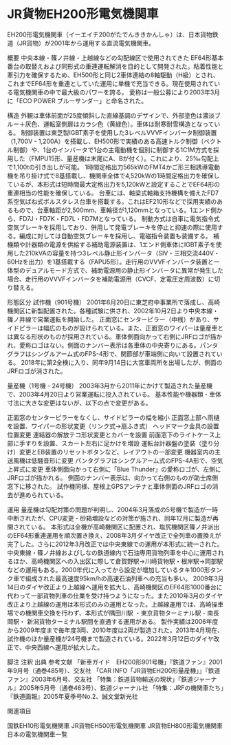 # JR貨物EH200形電気機関車

EH200形電気機関車（イーエイチ200がたでんききかんしゃ）は、日本貨物鉄道（JR貨物）が2001年から運用する直流電気機関車。

概要
中央本線・篠ノ井線・上越線などの勾配線区で使用されてきた EF64形基本番台の取替えおよび同形式の重連運転解消を目的として開発された。粘着性能と牽引力を確保するため、EH500形と同じ2車体連結の8軸駆動（H級）とされ、これまでEF64形を重連としていた運用に単機で充当できる。現在使用されている電気機関車の中で最大級のパワーを誇る。
愛称は一般公募により2003年3月に「ECO POWER ブルーサンダー」と命名された。

構造
外観は車体前面が25度傾斜した直線基調のデザインで、外部塗色は濃淡ブルー＋灰色、運転室側扉はカラシ色（黄緑色）。車体は耐寒耐雪構造となっている。
制御装置は東芝製IGBT素子を使用した3レベルVVVFインバータ制御装置（1,700V - 1,200A）を搭載し、EH500形で実績のある高速トルク制御（ベクトル制御）や、1台のインバータで1台の主電動機を個別に制御する1C1M方式を採用した（FMPU15形、量産機は末尾にA、Bが付く）。これにより、25‰勾配上で1,100tの引き出しが可能。
1時間定格出力565kWのFMT4かご形三相誘導電動機を吊り掛け式で8基搭載し、機関車全体で4,520kWの1時間定格出力を確保しているが、本形式は短時間最大定格出力を5,120kWと設定することでEF64形の重連相当の性能を確保している。
台車には、軸梁式軸箱支持機構を備えたFD7系空気ばね式ボルスタレス台車を搭載する。これはEF210形などで採用実績のあるもので、台車軸距が2,500mm、車輪径が1,120mmとなっている。1エンド側から、FD7J・FD7K・FD7L・FD7Mとなっている。
制動方式は自車に電気指令式空気ブレーキを採用しており、併用して発電ブレーキを停止と抑速の際に使用する。編成に対しては自動空気ブレーキを採用し、電磁指令装置も装備する。
補機類や計器類の電源を供給する補助電源装置は、1エンド側車体にIGBT素子を使用した210kVAの容量を持つ3レベル静止形インバータ（SIV・三相交流440V・60Hzを出力）を1基搭載する（FAPU5形）。走行用のVVVFインバータ装置と一体型のデュアルモード方式で、補助電源用の静止形インバータに異常が発生した場合、走行用のVVVFインバータを補助電源用（CVCF、定電圧定周波数）に切り替える。

形態区分
試作機（901号機）
2001年6月20日に東芝府中事業所で落成し、高崎機関区に新製配置された。各種試験に供され、2002年10月2日より中央本線・篠ノ井線で営業運転を開始した。
正面窓にセンターピラー（中桟）があり、サイドピラーは幅広のものが設けられている。また、正面窓のワイパーは量産車とは異なる形状のものが採用されている。車体側面向かって右側にJRFロゴが描かれ、愛称ロゴはない。側面のナンバー表示は各車体の中央寄りにある。パンタグラフはシングルアーム式のFPS-4形で、関節部が車端側に向いて設置されている。
2018年に第2全検に入り、同年9月14日に大宮車両所を出場したが、側面のJRFロゴが消された。

量産機（1号機 - 24号機）
2003年3月から2011年にかけて製造された量産機で、2003年4月20日より営業運転に投入されている。
基本性能や機器類・車体寸法に大きな変更はないが、以下の点で変更がある。

正面窓のセンターピラーをなくし、サイドピラーの幅を縮小
正面窓上部へ雨樋を設置、ワイパーの形状変更（リンク式→扇ふき式）
ヘッドマーク金具の設置位置変更
連結器の解放テコ形状変更とカバーを設置
前面窓下のライトケース上部に手すりを設置、スカート左右に足かけを増設
運転台計器盤の塗装（塗り分け）変更とEB装置のリセットボタンなど、レイアウトの一部変更
機器室内の主送風機は低騒音形に変更
パンタグラフはシングルアーム式のFPS-4A形で、空気上昇式に変更
車体側面向かって右側に「Blue Thunder」の愛称ロゴが、左側にJRFロゴが描かれる。
側面のナンバー表示は、向かって右側のものが助士席側窓下に移された。
試作機同様、屋根上GPSアンテナと車体側面のJRFロゴの消去が進められている。

運用
量産機は勾配対策の問題が判明し、2004年3月落成の5号機で製造が一時中断されたが、CPU変更・砂箱増設などの対策が施され、同年12月に製造が再開されている。
本形式は全機が高崎機関区に配置され、塩尻機関区篠ノ井派出のEF64形重連運用を順次置き換え、2008年3月ダイヤ改正で全列車の置換えが完了した。さらに2012年3月改正では中央東線での運用が本形式に統一された。中央東線・篠ノ井線およびしなの鉄道線内で石油専用貨物列車を中心に運用されるほか、高崎機関区への入出区に際して倉賀野駅→川崎貨物駅・根岸駅→岡部駅などの運用もある。2000年代に入ってから設定が増加しているタキ1000形タンク車で組成された最高速度95km/hの高速石油列車への充当も多い。
2009年3月14日のダイヤ改正より上越線へ運用を拡大し、高崎機関区のEF64形1000番台に代わって一部貨物列車の仕業を受け持つようになった。また2010年3月のダイヤ改正より上越線の運用は本形式のみの運用となった。上越線運用では、高崎操車場での機関車交換を行わず、本形式が隅田川駅 ・東京貨物ターミナル駅 - 南長岡駅・ 新潟貨物ターミナル駅間を直通する運用がある。
製作実績は2006年度から2009年度まで毎年度3両、2010年度は2両が製造された。2013年4月現在、試作機のほか量産機が24号機まで製造されている。2022年3月12日のダイヤ改正で、中央西線へ運用が拡大した。

脚注
注釈
出典
参考文献
「新車ガイド　EH200形901号機」『鉄道ファン』2001年9月号（通巻485号）、交友社
「CAR INFO「JR貨物EH200形量産機」」『鉄道ファン』2003年6月号、交友社
「特集：鉄道貨物輸送の現状」『鉄道ジャーナル』2005年5月号（通巻463号）、鉄道ジャーナル社
「特集：JRFの機関車たち」『鉄道画報』2005年夏季号No.2、誠文堂新光社

関連項目

国鉄EH10形電気機関車
JR貨物EH500形電気機関車
JR貨物EH800形電気機関車
日本の電気機関車一覧